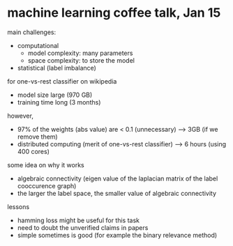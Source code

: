 # machine learning coffee talk, Jan 15

main challenges:

- computational
  - model complexity: many parameters
  - space complexity: to store the model
- statistical (label imbalance)


for one-vs-rest classifier on wikipedia

- model size large (970 GB)
- training time long (3 months)

however, 

- 97% of the weights (abs value) are < 0.1 (unnecessary) --> 3GB (if we remove them)
- distributed computing (merit of one-vs-rest classifier) --> 6 hours (using 400 cores)


some idea on why it works

- algebraic connectivity (eigen value of the laplacian matrix of the label cooccurence graph)
- the larger the label space, the smaller value of algebraic connectivity


lessons

- hamming loss might be useful for this task
- need to doubt the unverified claims in papers
- simple sometimes is good (for example the binary relevance method)